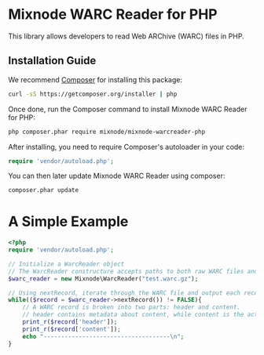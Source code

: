 # Mixnode WARC Reader for PHP
This library allows developers to read Web ARChive (WARC) files in PHP.

## Installation Guide

We recommend [Composer](http://getcomposer.org) for installing this package:

```bash
curl -sS https://getcomposer.org/installer | php
```

Once done, run the Composer command to install Mixnode WARC Reader for PHP:

```bash
php composer.phar require mixnode/mixnode-warcreader-php
```

After installing, you need to require Composer's autoloader in your code:

```php
require 'vendor/autoload.php';
```

You can then later update Mixnode WARC Reader using composer:

 ```bash
composer.phar update
 ```

# A Simple Example

```php
<?php
require 'vendor/autoload.php';

// Initialize a WarcReader object 
// The WarcReader constructure accepts paths to both raw WARC files and GZipped WARC files
$warc_reader = new Mixnode\WarcReader("test.warc.gz");

// Using nextRecord, iterate through the WARC file and output each record.
while(($record = $warc_reader->nextRecord()) != FALSE){
	// A WARC record is broken into two parts: header and content.
	// header contains metadata about content, while content is the actual resource captured.
	print_r($record['header']);
	print_r($record['content']);
	echo "------------------------------------\n";
}
```
